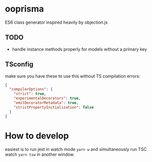 # ooprisma

ES6 class generator inspired heavily by objection.js

## TODO

- handle instance methods properly for models without a primary key

## TSconfig

make sure you have these to use this without TS compilation errors:

```json
{
  "compilerOptions": {
    "strict": true,
    "experimentalDecorators": true,
    "emitDecoratorMetadata": true,
    "strictPropertyInitialization": false
  }
}
```

# How to develop

easiest is to run jest in watch mode `yarn w` and simultaneously run TSC watch `yarn tsw` in another window.
